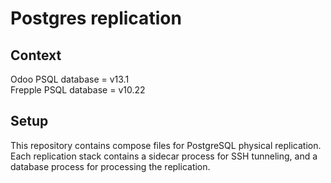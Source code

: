 # Postgres replication

## Context

Odoo PSQL database = v13.1  
Frepple PSQL database = v10.22

## Setup

This repository contains compose files for PostgreSQL physical replication. Each replication stack contains
a sidecar process for SSH tunneling, and a database process for processing the replication.